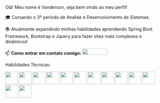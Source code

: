 Olá! Meu nome é Vanderson, seja bem vindo ao meu perfil! 

🎓 Cursando o 3º período de Analise e Desenvolvimento de Sistemas.

📚 Atualmente expandindo minhas habilidades aprendendo Spring Boot Framework, Bootstrap e Jquery para fazer sites mais complexos e dinâmicos!

📫 <strong>Como entrar em contato comigo: </strong> <a href="https://www.linkedin.com/in/vanderson-de-azevedo/" target="_blank"><img loading="lazy" src="https://img.shields.io/badge/-LinkedIn-%230077B5?style=for-the-badge&logo=linkedin&logoColor=white" target="_blank" width="80" height="20"></a> 

Habilidades Técnicas:

<img src="https://cdn.jsdelivr.net/gh/devicons/devicon@latest/icons/html5/html5-original-wordmark.svg" width="40" height="40" /> <img src="https://cdn.jsdelivr.net/gh/devicons/devicon@latest/icons/css3/css3-original-wordmark.svg" width="40" height="40" /> <img src="https://cdn.jsdelivr.net/gh/devicons/devicon@latest/icons/javascript/javascript-original.svg" width="40" height="40" /> <img src="https://cdn.jsdelivr.net/gh/devicons/devicon@latest/icons/bootstrap/bootstrap-original.svg" height="40" width="40"/> <img src="https://cdn.jsdelivr.net/gh/devicons/devicon@latest/icons/jquery/jquery-plain-wordmark.svg" width="40" height="40" /> <img src="https://cdn.jsdelivr.net/gh/devicons/devicon@latest/icons/java/java-original-wordmark.svg" width="40" height="40" /> <img src="https://cdn.jsdelivr.net/gh/devicons/devicon@latest/icons/spring/spring-original-wordmark.svg" height="40" width="40"/> <img src="https://cdn.jsdelivr.net/gh/devicons/devicon@latest/icons/php/php-original.svg" width="40" height="40" /> <img src="https://cdn.jsdelivr.net/gh/devicons/devicon@latest/icons/postgresql/postgresql-original-wordmark.svg"  width="40" height="40" />  <img src="https://cdn.jsdelivr.net/gh/devicons/devicon@latest/icons/mysql/mysql-original-wordmark.svg" width="40" height="40" /> <img src="https://cdn.jsdelivr.net/gh/devicons/devicon@latest/icons/git/git-original-wordmark.svg" width="40" height="40" /> <img src="https://cdn.jsdelivr.net/gh/devicons/devicon@latest/icons/github/github-original-wordmark.svg" width="40" height="40" /> <img src="https://cdn.jsdelivr.net/gh/devicons/devicon@latest/icons/postman/postman-original.svg" width="40" height="40" />

          
          
          
